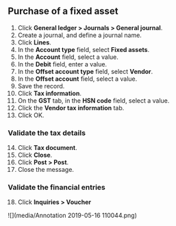 
## Purchase of a fixed asset

1. Click **General ledger > Journals > General journal**.
2. Create a journal, and define a journal name.
3. Click **Lines**.
4. In the **Account type** field, select **Fixed assets**.
5. In the **Account** field, select a value.
6. In the **Debit** field, enter a value.
7. In the **Offset account type** field, select **Vendor**.
8. In the **Offset account** field, select a value.
9. Save the record.
10. Click **Tax information**.
11. On the **GST** tab, in the **HSN code** field, select a value.
12. Click the **Vendor tax information** tab.
13. Click OK.

### Validate the tax details

14. Click **Tax document**.
15. Click **Close**.
16. Click **Post > Post**.
17. Close the message.

### Validate the financial entries

18. Click **Inquiries > Voucher**

![](media/Annotation 2019-05-16 110044.png)



